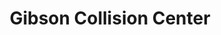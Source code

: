---
title: "Gibson Collision Center"
url: /big-stone-gap/gibson-collision-center/
shop: car repair
---